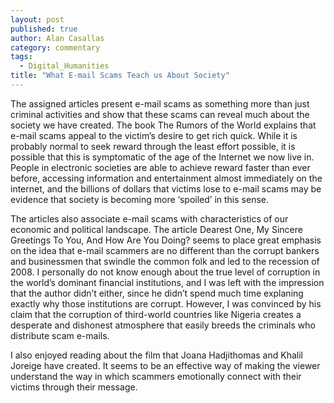 ```yaml
---
layout: post
published: true
author: Alan Casallas
category: commentary
tags: 
  - Digital_Humanities
title: "What E-mail Scams Teach us About Society"
---
```


The assigned articles present e-mail scams as something more than just criminal activities and show that these scams can reveal much about the society we have created. The book The Rumors of the World explains that e-mail scams appeal to the victim’s desire to get rich quick. While it is probably normal to seek reward through the least effort possible, it is possible that this is symptomatic of the age of the Internet we now live in. People in electronic societies are able to achieve reward faster than ever before, accessing information and entertainment almost immediately on the internet, and the billions of dollars that victims lose to e-mail scams may be evidence that society is becoming more ‘spoiled’ in this sense.

The articles also associate e-mail scams with characteristics of our economic and political landscape. The article Dearest One, My Sincere Greetings To You, And How Are You Doing? seems to place great emphasis on the idea that e-mail scammers are no different than the corrupt bankers and businessmen that swindle the common folk and led to the recession of 2008. I personally do not know enough about the true level of corruption in the world’s dominant financial institutions, and I was left with the impression that the author didn’t either, since he didn’t spend much time explaning exactly why those institutions are corrupt. However, I was convinced by his claim that the corruption of third-world countries like Nigeria creates a desperate and dishonest atmosphere that easily breeds the criminals who distribute scam e-mails.

I also enjoyed reading about the film that Joana Hadjithomas and Khalil Joreige have created. It seems to be an effective way of making the viewer understand the way in which scammers emotionally connect with their victims through their message.

